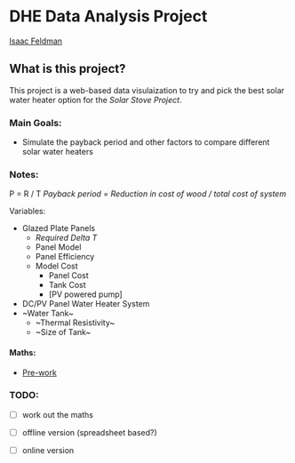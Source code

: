 # DHE Data Analysis Project

[Isaac Feldman](mailto:isaac.c.feldman.23@dartmouth.edu)


## What is this project?

This project is a web-based data visulaization to try and pick the best solar water heater option for the _Solar Stove Project_.

### Main Goals:

- Simulate the payback period and other factors to compare different solar water heaters

### Notes:

P = R / T
_Payback period = Reduction in cost of wood / total cost of system_

Variables:
- Glazed Plate Panels
	- *Required Delta T*
	- Panel Model
	- Panel Efficiency
	- Model Cost
		- Panel Cost
		- Tank Cost
		- [PV powered pump]
- DC/PV Panel Water Heater System
- ~Water Tank~
	- ~Thermal Resistivity~
	- ~Size of Tank~

#### Maths:

- [Pre-work](https://drive.google.com/file/d/10JyM6xL7lnx8d6g06p3uPnefjcwuT-mi/view?usp=sharing)

### TODO:

- [ ] work out the maths
- [ ] offline version (spreadsheet based?)
- [ ] online version




